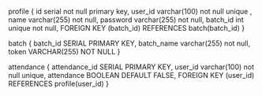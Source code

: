profile {
id serial not null primary key,
user_id varchar(100) not null unique ,
name varchar(255) not null,
password varchar(255) not null,
batch_id int unique not null,
FOREIGN KEY (batch_id) REFERENCES batch(batch_id)
}

batch {
batch_id SERIAL PRIMARY KEY,
batch_name varchar(255) not null,
token VARCHAR(255) NOT NULL
}

attendance {
attendance_id SERIAL PRIMARY KEY,
user_id varchar(100) not null unique,
attendance BOOLEAN DEFAULT FALSE,
FOREIGN KEY (user_id) REFERENCES profile(user_id)
}
